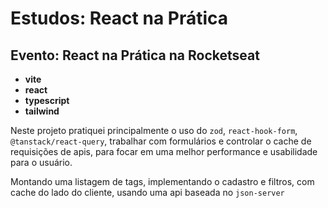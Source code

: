 # Estudos: React na Prática

## Evento: React na Prática na Rocketseat

- **vite**
- **react**
- **typescript**
- **tailwind**

Neste projeto pratiquei principalmente o uso do `zod`, `react-hook-form`, `@tanstack/react-query`, trabalhar com formulários e controlar o cache de requisições de apis, para focar em uma melhor performance e usabilidade para o usuário.

Montando uma listagem de tags, implementando o cadastro e filtros, com cache do lado do cliente, usando uma api baseada no `json-server`